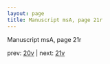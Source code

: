 ```yaml
---
layout: page
title: Manuscript msA, page 21r
---
```


Manuscript msA, page 21r

prev:  [20v](../20v) | next:  [21v](../21v)